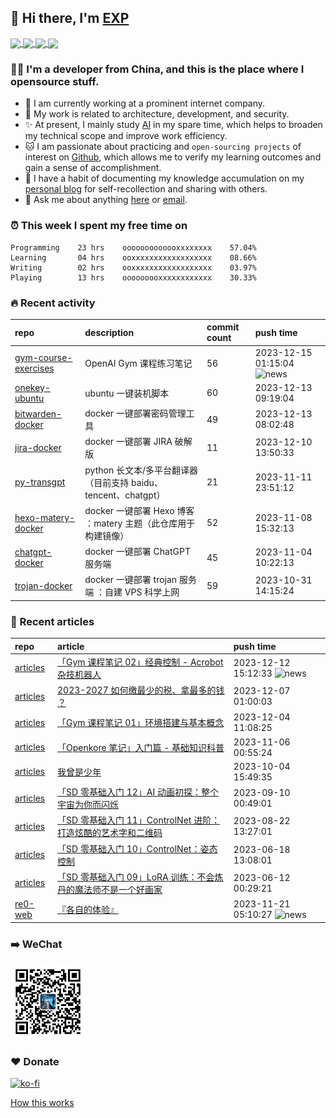 ## 👋  Hi there, I'm [EXP](https://exp-blog.com)

<!--BGN_SECTION:github-readme-stats-->
<!-- a href="https://exp-blog.com" target="_blank">
  <img height="190" align="center" src="https://github-readme-stats.vercel.app/api/top-langs/?username=lyy289065406&hide=HTML,CSS,TSQL&theme=great-gatsby" alt="EXP's Top Langs" />
</a -->
<!-- a href="https://exp-blog.com" target="_blank">
  <img height="190" align="center" src="https://github-readme-stats.vercel.app/api?username=lyy289065406&count_private=true&show_icons=true&theme=nightowl" alt="EXP's github stats" />
</a -->



<a href="https://exp-blog.com" target="_blank">
  <img height="114" align="center" src="https://github-readme-stats.vercel.app/api/pin/?username=lyy289065406&repo=exp-blog&theme=nord" />
</a>

<a href="https://github.com/lyy289065406/threat-broadcast" target="_blank">
  <img height="114" align="center" src="https://github-readme-stats.vercel.app/api/pin/?username=lyy289065406&repo=threat-broadcast&theme=nord" />
</a>

<a href="https://github.com/lyy289065406/CTF-Solving-Reports" target="_blank">
  <img height="114" align="center" src="https://github-readme-stats.vercel.app/api/pin/?username=lyy289065406&repo=CTF-Solving-Reports&theme=nord" />
</a>

<a href="https://github.com/lyy289065406/POJ-Solving-Reports" target="_blank">
  <img height="114" align="center" src="https://github-readme-stats.vercel.app/api/pin/?username=lyy289065406&repo=POJ-Solving-Reports&theme=nord" />
</a>

<!--END_SECTION:github-readme-stats-->



### 👨‍💻  I'm a developer from China, and this is the place where I opensource stuff.
<!--BGN_SECTION:introduction-->
- 🏰 I am currently working at a prominent internet company.
- 🐾 My work is related to architecture, development, and security.
- ✨ At present, I mainly study [AI](https://github.com/orgs/Visuals-AI/repositories) in my spare time, which helps to broaden my technical scope and improve work efficiency.
- 🐱 I am passionate about practicing and `open-sourcing projects` of interest on [Github](https://github.com/lyy289065406), which allows me to verify my learning outcomes and gain a sense of accomplishment.
- 🎹 I have a habit of documenting my knowledge accumulation on my [personal blog](https://exp-blog.com) for self-recollection and sharing with others.
- 💬 Ask me about anything [here](https://github.com/lyy289065406/lyy289065406/issues) or [email](exp.lqb@gmail.com).
<!--BGN_SECTION:introduction-->



### ⏰  This week I spent my free time on
<!-- BGN_SECTION:weektime -->
```text
Programming    23 hrs    ooooooooooooxxxxxxxx    57.04%
Learning       04 hrs    ooxxxxxxxxxxxxxxxxxx    08.66%
Writing        02 hrs    ooxxxxxxxxxxxxxxxxxx    03.97%
Playing        13 hrs    ooooooooxxxxxxxxxxxx    30.33%
```
<!-- END_SECTION:weektime -->



### 🔥  Recent activity
<!-- BGN_SECTION:activity -->
| repo | description | commit count | push time |
|:------|:------|:------|:------|
| [gym-course-exercises](https://github.com/Visuals-AI/gym-course-exercises) | OpenAI Gym 课程练习笔记 | 56 | 2023-12-15 01:15:04 ![news](https://github.com/lyy289065406/lyy289065406/blob/master/imgs/new.gif) |
| [onekey-ubuntu](https://github.com/EXP-Tools/onekey-ubuntu) | ubuntu 一键装机脚本 | 60 | 2023-12-13 09:19:04  |
| [bitwarden-docker](https://github.com/EXP-Tools/bitwarden-docker) | docker 一键部署密码管理工具 | 49 | 2023-12-13 08:02:48  |
| [jira-docker](https://github.com/EXP-Tools/jira-docker) | docker 一键部署 JIRA 破解版 | 11 | 2023-12-10 13:50:33  |
| [py-transgpt](https://github.com/EXP-Codes/py-transgpt) | python 长文本/多平台翻译器（目前支持 baidu、tencent、chatgpt） | 21 | 2023-11-11 23:51:12  |
| [hexo-matery-docker](https://github.com/EXP-Docs/hexo-matery-docker) | docker 一键部署 Hexo 博客 ：matery 主题（此仓库用于构建镜像） | 52 | 2023-11-08 15:32:13  |
| [chatgpt-docker](https://github.com/Visuals-AI/chatgpt-docker) | docker 一键部署 ChatGPT 服务端 | 45 | 2023-11-04 10:22:13  |
| [trojan-docker](https://github.com/EXP-Tools/trojan-docker) | docker 一键部署 trojan 服务端 ：自建 VPS 科学上网 | 59 | 2023-10-31 14:15:24  |
<!-- END_SECTION:activity -->



### 📝  Recent articles
<!-- BGN_SECTION:article -->
| repo | article | push time |
|:------|:------|:------|
| [articles](https://github.com/lyy289065406/articles) | [「Gym 课程笔记 02」经典控制 - Acrobot 杂技机器人](https://exp-blog.com/ai/gym-bi-ji-02-acrobot/) | 2023-12-12 15:12:33 ![news](https://github.com/lyy289065406/lyy289065406/blob/master/imgs/new.gif) |
| [articles](https://github.com/lyy289065406/articles) | [2023-2027 如何缴最少的税、拿最多的钱 ？](https://exp-blog.com/finance/ge-shui-ji-suan/) | 2023-12-07 01:00:03  |
| [articles](https://github.com/lyy289065406/articles) | [「Gym 课程笔记 01」环境搭建与基本概念](https://exp-blog.com/ai/gym-bi-ji-01-huan-jing-da-jian-yu-ji-ben-gai-nian/) | 2023-12-04 11:08:25  |
| [articles](https://github.com/lyy289065406/articles) | [「Openkore 笔记」入门篇 - 基础知识科普](https://exp-blog.com/game/ro/openkore-bi-ji-ru-men-pian/) | 2023-11-06 00:55:24  |
| [articles](https://github.com/lyy289065406/articles) | [我曾是少年](https://exp-blog.com/insights/wo-ceng-shi-shao-nian/) | 2023-10-04 15:49:35  |
| [articles](https://github.com/lyy289065406/articles) | [「SD 零基础入门 12」AI 动画初探：整个宇宙为你而闪烁](https://exp-blog.com/ai/sd-ru-men-12-ai-dong-hua/) | 2023-09-10 00:49:01  |
| [articles](https://github.com/lyy289065406/articles) | [「SD 零基础入门 11」ControlNet 进阶：打造炫酷的艺术字和二维码](https://exp-blog.com/ai/sd-ru-men-11-qrcode-logo/) | 2023-08-22 13:27:01  |
| [articles](https://github.com/lyy289065406/articles) | [「SD 零基础入门 10」ControlNet：姿态控制](https://exp-blog.com/ai/sd-ru-men-10-controlnet/) | 2023-06-18 13:08:01  |
| [articles](https://github.com/lyy289065406/articles) | [「SD 零基础入门 09」LoRA 训练：不会炼丹的魔法师不是一个好画家](https://exp-blog.com/ai/sd-ru-men-09-lora-train/) | 2023-06-12 00:29:21  |
| [re0-web](https://github.com/re-zero-khis/re0-web) | [&#x300E;&#x5404;&#x81EA;&#x7684;&#x4F53;&#x9A8C;&#x300F;](https://rezero.buzz/gitbook/book/markdown/ch/chapter080/43.html) | 2023-11-21 05:10:27 ![news](https://github.com/lyy289065406/lyy289065406/blob/master/imgs/new.gif) |
<!-- END_SECTION:article -->


### ➡️ WeChat

<img width="120" src="/imgs/wechat.jpg">


### ❤️ Donate

[![ko-fi](https://ko-fi.com/img/githubbutton_sm.svg)](https://ko-fi.com/D1D3I0KL5)



<a align="right" href="https://github.com/lyy289065406/lyy289065406/blob/master/How_this_works.md">How this works</a>

<!-- -------------------------------------- -->
<!-- more emoji : http://emojihomepage.com/ -->
<!-- -------------------------------------- -->
